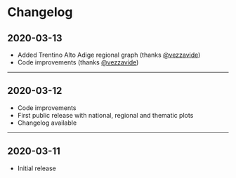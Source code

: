 # Changelog
## 2020-03-13
- Added Trentino Alto Adige regional graph (thanks [@vezzavide](https://github.com/vezzavide))
- Code improvements (thanks [@vezzavide](https://github.com/vezzavide))

-----

## 2020-03-12
- Code improvements
- First public release with national, regional and thematic plots
- Changelog available

-----

## 2020-03-11
- Initial release

